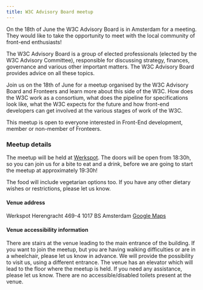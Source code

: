 ```yaml
---
title: W3C Advisory Board meetup
---
```


On the 18th of June the W3C Advisory Board is in Amsterdam for a meeting. They would like to take the opportunity to meet with the local community of front-end enthusiasts!

The W3C Advisory Board is a group of elected professionals (elected by the W3C Advisory Committee), responsible for discussing strategy, finances, governance and various other important matters. The W3C Advisory Board provides advice on all these topics.

Join us on the 18th of June for a meetup organised by the W3C Advisory Board and Fronteers and learn more about this side of the W3C. How does the W3C work as a consortium, what does the pipeline for specifications look like, what the W3C expects for the future and how front-end developers can get involved at the various stages of work of the W3C.

This meetup is open to everyone interested in Front-End development, member or non-member of Fronteers.

### Meetup details

The meetup will be held at [Werkspot](https://www.werkspot.nl/). The doors will be open from 18:30h, so you can join us for a bite to eat and a drink, before we are going to start the meetup at approximately 19:30h!

The food will include vegetarian options too. If you have any other dietary wishes or restrictions, please let us know.

#### Venue address

Werkspot
Herengracht 469-4
1017 BS Amsterdam
[Google Maps](https://goo.gl/maps/oEPoaPiF11aDYVtP6)

#### Venue accessibility information

There are stairs at the venue leading to the main entrance of the building. If you want to join the meetup, but you are having walking difficulties or are in a wheelchair, please let us know in advance. We will provide the possibility to visit us, using a different entrance. The venue has an elevator which will lead to the floor where the meetup is held. If you need any assistance, please let us know. There are no accessible/disabled toilets present at the venue.
